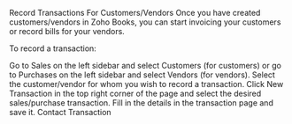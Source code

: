 Record Transactions For Customers/Vendors
Once you have created customers/vendors in Zoho Books, you can start invoicing your customers or record bills for your vendors.

To record a transaction:

Go to Sales on the left sidebar and select Customers (for customers) or go to Purchases on the left sidebar and select Vendors (for vendors).
Select the customer/vendor for whom you wish to record a transaction.
Click New Transaction in the top right corner of the page and select the desired sales/purchase transaction.
Fill in the details in the transaction page and save it.
Contact Transaction
